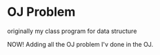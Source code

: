 # OJ Problem
originally my class program for data structure

NOW! Adding all the OJ problem I'v done in the OJ.
